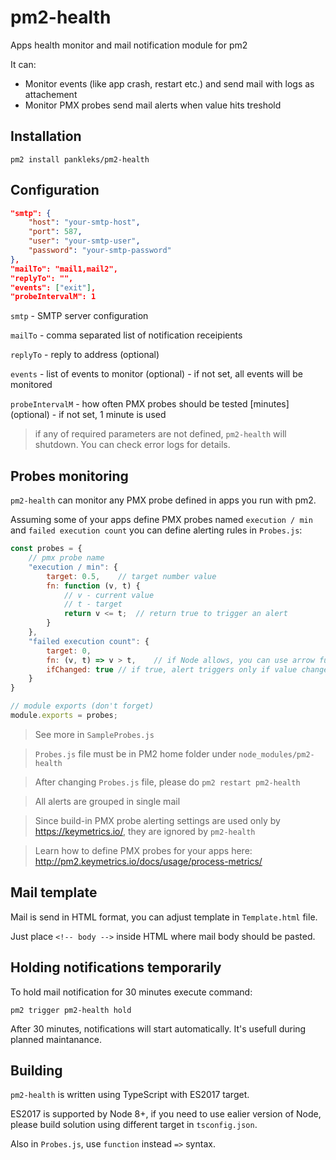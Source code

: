# pm2-health
Apps health monitor and mail notification module for pm2

It can:
* Monitor events (like app crash, restart etc.) and send mail with logs as attachement
* Monitor PMX probes send mail alerts when value hits treshold

## Installation

`pm2 install pankleks/pm2-health`

## Configuration

```json
"smtp": {
    "host": "your-smtp-host",
    "port": 587,
    "user": "your-smtp-user",
    "password": "your-smtp-password"
},
"mailTo": "mail1,mail2",
"replyTo": "",
"events": ["exit"],
"probeIntervalM": 1
```
`smtp` - SMTP server configuration

`mailTo` - comma separated list of notification receipients

`replyTo` - reply to address (optional)

`events` - list of events to monitor (optional) - if not set, all events will be monitored

`probeIntervalM` - how often PMX probes should be tested [minutes] (optional) - if not set, 1 minute is used

> if any of required parameters are not defined, `pm2-health` will shutdown. You can check error logs for details.

## Probes monitoring

`pm2-health` can monitor any PMX probe defined in apps you run with pm2.

Assuming some of your apps define PMX probes named `execution / min` and `failed execution count` you can define alerting rules in `Probes.js`:

```js
const probes = {
    // pmx probe name
    "execution / min": {
        target: 0.5,    // target number value
        fn: function (v, t) {
            // v - current value
            // t - target
            return v <= t;  // return true to trigger an alert
        }
    },
    "failed execution count": {
        target: 0,
        fn: (v, t) => v > t,    // if Node allows, you can use arrow functions too
        ifChanged: true // if true, alert triggers only if value changed compared to previous reading
    }
}

// module exports (don't forget)
module.exports = probes;
```

> See more in `SampleProbes.js`

> `Probes.js` file must be in PM2 home folder under `node_modules/pm2-health`

> After changing `Probes.js` file, please do `pm2 restart pm2-health`

> All alerts are grouped in single mail

> Since build-in PMX probe alerting settings are used only by https://keymetrics.io/, they are ignored by `pm2-health`

> Learn how to define PMX probes for your apps here: http://pm2.keymetrics.io/docs/usage/process-metrics/

## Mail template

Mail is send in HTML format, you can adjust template in `Template.html` file.

Just place `<!-- body -->` inside HTML where mail body should be pasted.

## Holding notifications temporarily

To hold mail notification for 30 minutes execute command:

`pm2 trigger pm2-health hold`

After 30 minutes, notifications will start automatically. It's usefull during planned maintanance.

## Building

`pm2-health` is written using TypeScript with ES2017 target. 

ES2017 is supported by Node 8+, if you need to use ealier version of Node, please build solution using different target in `tsconfig.json`. 

Also in `Probes.js`, use `function` instead `=>` syntax.